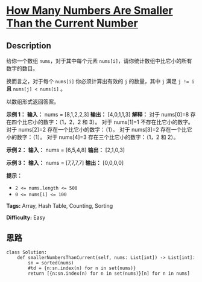 # [How Many Numbers Are Smaller Than the Current Number][title]

## Description

给你一个数组 `nums`，对于其中每个元素 `nums[i]`，请你统计数组中比它小的所有数字的数目。

换而言之，对于每个 `nums[i]` 你必须计算出有效的 `j` 的数量，其中 `j` 满足 `j != i` **且** `nums[j] <
nums[i]` 。

以数组形式返回答案。



**示例 1：**
            **输入：** nums = [8,1,2,2,3]    **输出：** [4,0,1,1,3]    **解释：**     对于 nums[0]=8 存在四个比它小的数字：（1，2，2 和 3）。     对于 nums[1]=1 不存在比它小的数字。    对于 nums[2]=2 存在一个比它小的数字：（1）。     对于 nums[3]=2 存在一个比它小的数字：（1）。     对于 nums[4]=3 存在三个比它小的数字：（1，2 和 2）。    

**示例 2：**
            **输入：** nums = [6,5,4,8]    **输出：** [2,1,0,3]    

**示例 3：**
            **输入：** nums = [7,7,7,7]    **输出：** [0,0,0,0]    



**提示：**

  * `2 <= nums.length <= 500`
  * `0 <= nums[i] <= 100`


**Tags:** Array, Hash Table, Counting, Sorting

**Difficulty:** Easy

## 思路

``` python3
class Solution:
    def smallerNumbersThanCurrent(self, nums: List[int]) -> List[int]:
        sn = sorted(nums) 
        #td = {n:sn.index(n) for n in set(nums)}
        return [{n:sn.index(n) for n in set(nums)}[n] for n in nums]
```

[title]: https://leetcode-cn.com/problems/how-many-numbers-are-smaller-than-the-current-number
